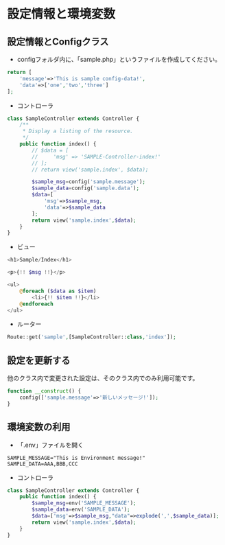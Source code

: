 # 設定情報と環境変数

## 設定情報とConfigクラス

- configフォルダ内に、「sample.php」というファイルを作成してください。

```php
return [
    'message'=>'This is sample config-data!',
    'data'=>['one','two','three']
];
```

- コントローラ

```php
class SampleController extends Controller {
    /**
     * Display a listing of the resource.
     */
    public function index() {
        // $data = [
        //     'msg' => 'SAMPLE-Controller-index!'
        // ];
        // return view('sample.index', $data);

        $sample_msg=config('sample.message');
        $sample_data=config('sample.data');
        $data=[
            'msg'=>$sample_msg,
            'data'=>$sample_data
        ];
        return view('sample.index',$data);
    }
}
```

- ビュー

```php
<h1>Sample/Index</h1>

<p>{!! $msg !!}</p>

<ul>
    @foreach ($data as $item)
        <li>{!! $item !!}</li>
    @endforeach
</ul>
```

- ルーター

```php
Route::get('sample',[SampleController::class,'index']);
```

## 設定を更新する

他のクラス内で変更された設定は、そのクラス内でのみ利用可能です。


```php
function __construct() {
    config(['sample.message'=>'新しいメッセージ!']);
}
```

## 環境変数の利用

- 「.env」ファイルを開く

```env
SAMPLE_MESSAGE="This is Environment message!"
SAMPLE_DATA=AAA,BBB,CCC
```

- コントローラ

```php
class SampleController extends Controller {
    public function index() {
        $sample_msg=env('SAMPLE_MESSAGE');
        $sample_data=env('SAMPLE_DATA');
        $data=['msg'=>$sample_msg,"data"=>explode(',',$sample_data)];
        return view('sample.index',$data);
    }
}
```
